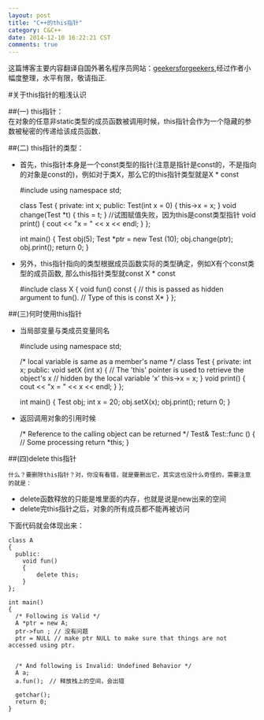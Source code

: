 ```yaml
---
layout: post
title: "C++的this指针"
category: C&C++
date: 2014-12-10 16:22:21 CST
comments: true
---
```


这篇博客主要内容翻译自国外著名程序员网站：[geekersforgeekers](http://www.geeksforgeeks.org),经过作者小幅度整理，水平有限，敬请指正.


#关于this指针的粗浅认识


##(一)   this指针：  
    在对象的任意非static类型的成员函数被调用时候，this指针会作为一个隐藏的参数被秘密的传递给该成员函数．

##(二)   this指针的类型：

*   首先，this指针本身是一个const类型的指针(注意是指针是const的，不是指向的对象是const的)，例如对于类X，那么它的this指针类型就是X * const

	#include<iostream>
	using namespace std;
 
	class Test
	{
	private:
	  int x;
	public:
	  Test(int x = 0) { this->x = x; }
	  void change(Test *t) { this = t; } //试图赋值失败，因为this是const类型指针
	  void print() { cout << "x = " << x << endl; }
	};
 
	int main()
	{
	  Test obj(5);
	  Test *ptr = new Test (10);
	  obj.change(ptr);
	  obj.print();
	  return 0;
	}

*   另外，this指针指向的类型根据成员函数实际的类型确定，例如X有个const类型的成员函数, 那么this指针类型就const X * const

	#include<iostream>
	class X {
	   void fun() const {
	    // this is passed as hidden argument to fun(). 
	    // Type of this is const X* 
	    }
	};

##(三)何时使用this指针

*   当局部变量与类成员变量同名

	#include<iostream>
	using namespace std;
 
	/* local variable is same as a member's name */
	class Test
	{
	private:
	   int x;
	public:
	   void setX (int x)
	   {
	       // The 'this' pointer is used to retrieve the object's x
	       // hidden by the local variable 'x'
	       this->x = x;
	   }
	   void print() { cout << "x = " << x << endl; }
	};
 
	int main()
	{
	   Test obj;
	   int x = 20;
	   obj.setX(x);
	   obj.print();
	   return 0;
	}

*   返回调用对象的引用时候

	/* Reference to the calling object can be returned */
	Test& Test::func ()
	{
	   // Some processing
	   return *this;
	}

##(四)delete this指针

    什么？要删除this指针？对，你没有看错，就是要删出它，其实这也没什么奇怪的，需要注意的就是：

*    delete函数释放的只能是堆里面的内存，也就是说是new出来的空间
*    delete完this指针之后，对象的所有成员都不能再被访问
    
下面代码就会体现出来：

	class A
	{
	  public:
	    void fun()
	    {
	        delete this;
	    }
	};

	int main()
	{
	  /* Following is Valid */
	  A *ptr = new A;
	  ptr->fun ; // 没有问题
	  ptr = NULL // make ptr NULL to make sure that things are not accessed using ptr. 


	  /* And following is Invalid: Undefined Behavior */
	  A a;
	  a.fun();　// 释放栈上的空间，会出错

	  getchar();
	  return 0;
	}

